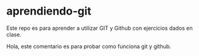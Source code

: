# aprendiendo-git
Este repo es para aprender a utilizar GIT y Github con ejercicios dados en clase.

Hola, este comentario es para probar como funciona git y github.
